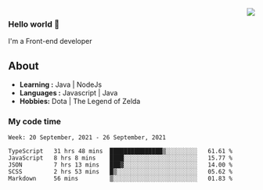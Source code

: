 <img align='right' src="https://github-readme-stats.vercel.app/api?username=jumodada&show_icons=true&theme=vue">

### Hello world 👋

I'm a Front-end developer 
    
## About
-  **Learning :** Java | NodeJs
-  **Languages :** Javascript | Java
-  **Hobbies:** Dota | The Legend of Zelda

### My code time

<!--START_SECTION:waka-->
```text
Week: 20 September, 2021 - 26 September, 2021

TypeScript   31 hrs 48 mins  ███████████████▒░░░░░░░░░   61.61 % 
JavaScript   8 hrs 8 mins    ████░░░░░░░░░░░░░░░░░░░░░   15.77 % 
JSON         7 hrs 13 mins   ███▓░░░░░░░░░░░░░░░░░░░░░   14.00 % 
SCSS         2 hrs 53 mins   █▒░░░░░░░░░░░░░░░░░░░░░░░   05.62 % 
Markdown     56 mins         ▒░░░░░░░░░░░░░░░░░░░░░░░░   01.83 % 
```
<!--END_SECTION:waka-->
